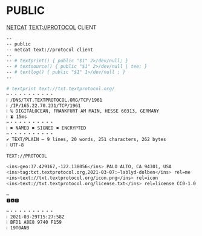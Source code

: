# PUBLIC
[NETCAT](https://en.wikipedia.org/wiki/Netcat "NETCAT") [TEXT://PROTOCOL](https://textprotocol.org "TEXT://PROTOCOL") CLIENT

```bash
--
-- public
-- netcat text://protocol client
--
-- # textprint() { public "$1" 2>/dev/null; }
-- # textsource() { public "$1" 2>/dev/null | tee; }
-- # textlog() { public "$1" 1>/dev/null ; }
--
```

```bash
# textprint text://txt.textprotocol.org/
✂・・・・・・・・・・
ℹ /DNS/TXT.TEXTPROTOCOL.ORG/TCP/1961
ℹ /IP/165.22.70.231/TCP/1961
ℹ ℅ DIGITALOCEAN, FRANKFURT AM MAIN, HESSE 60313, GERMANY
ℹ ⧗ 15ms
✂・・・・・・・・・・
ℹ ✖ NAMED ✖ SIGNED ✖ ENCRYPTED
✂・・・・・・・・・・
✔ TEXT/PLAIN — 9 lines, 20 words, 251 characters, 262 bytes
ℹ UTF-8

TEXT://PROTOCOL

<ins>geo:37.429167,-122.138056</ins> PALO ALTO, CA 94301, USA
<ins>tag:txt.textprotocol.org,2021-03-07:~lablyd-dolben</ins> rel=me
<ins>text://txt.textprotocol.org/icon.png</ins> rel=icon
<ins>text://txt.textprotocol.org/license.txt</ins> rel=license CC0-1.0

—
🆃🆇🆃

✂・・・・・・・・・・
ℹ 2021-03-29T15:27:58Z
ℹ BFD1 A8E8 9740 F159
ℹ 19T0ANB
```

